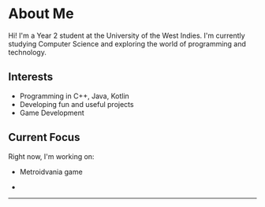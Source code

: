 # About Me

Hi! I'm a Year 2 student at the University of the West Indies. I'm currently studying Computer Science and exploring the world of programming and technology.

## Interests
- Programming in C++, Java, Kotlin
- Developing fun and useful projects
- Game Development

## Current Focus
Right now, I'm working on:
- Metroidvania game

- 
---
